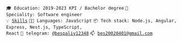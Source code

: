 <code>🎓 Education: 2019-2023 KPI / Bachelor degree</code>
<code>👷 Speciality: Software engineer</code><br>
<code>💡 [Skills](SKILLS.md)</code>
<code>🧑‍💻 Languages: JavaScript</code>
<code>📦 Tech stack: Node.js, Angular, Express, Nest.js, TypeScript, React</code>
<code>💬 telegram: [@bespaliy12348](https://t.me/bespaliy12348)</code>
<code>📫 [bes20020401@gmail.com](mailto:bes20020401@gmail.com)</code>
